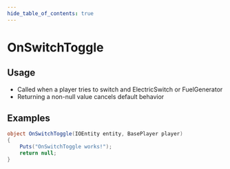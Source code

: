 ```yaml
---
hide_table_of_contents: true
---
```


# OnSwitchToggle

## Usage

* Called when a player tries to switch and ElectricSwitch or FuelGenerator
* Returning a non-null value cancels default behavior

## Examples

```csharp title=""
object OnSwitchToggle(IOEntity entity, BasePlayer player)
{
    Puts("OnSwitchToggle works!");
    return null;
}
```
